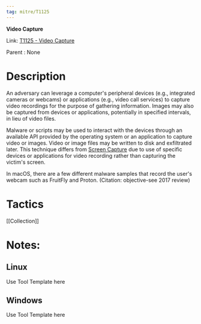```yaml
---
tag: mitre/T1125
---
```


**Video Capture**

Link: [T1125 - Video Capture](https://attack.mitre.org/techniques/T1125)

Parent : None


# Description

An adversary can leverage a computer's peripheral devices (e.g., integrated cameras or webcams) or applications (e.g., video call services) to capture video recordings for the purpose of gathering information. Images may also be captured from devices or applications, potentially in specified intervals, in lieu of video files.

Malware or scripts may be used to interact with the devices through an available API provided by the operating system or an application to capture video or images. Video or image files may be written to disk and exfiltrated later. This technique differs from [Screen Capture](https://attack.mitre.org/techniques/T1113) due to use of specific devices or applications for video recording rather than capturing the victim's screen.

In macOS, there are a few different malware samples that record the user's webcam such as FruitFly and Proton. (Citation: objective-see 2017 review)

# Tactics


[[Collection]]


# Notes:

## Linux

Use Tool Template here

## Windows

Use Tool Template here